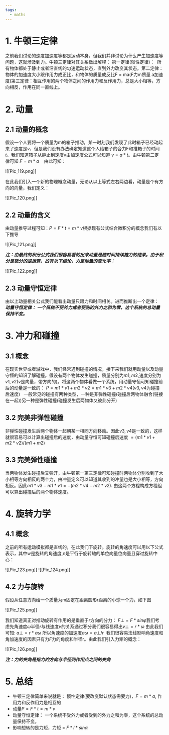 ```yaml
---
tags:
  - maths
---
```


# 1. 牛顿三定律

之前我们讨论的速度加速度等都是运动本身，但我们并非讨论为什么产生加速度等问题，这就涉及到力。牛顿三定律对其关系做出解释： 第一定律(惯性定律)：  所有物体都处于静止或者沿直线的匀速运动状态，直到外力改变其状态。第二定律：物体的加速度大小跟作用力成正比，和物体的质量成反比F = ma(F力m质量 a加速度)第三定律：相互作用的两个物体之间的作用力和反作用力，总是大小相等，方向相反，作用在同一直线上。

# 2. 动量

## 2.1 动量的概念

假设一个人要将一个质量为m的箱子推动，某一时刻我们发现了此时箱子已经动起来了速度是$v$，但是我们没有办法确定知道这个人给箱子的合力F和推箱子的时间$t$。我们知道箱子从静止到速度v由加速度公式可以知道 $v = a*t$。由牛顿第二定律可知 $F = m * a$    由此可知：

![[Pic_119.png]]

在此我们引入一个新的物理概念动量，无论从以上等式左右两边看，动量是个有方向的向量，我们定义：

![[Pic_120.png]]

## 2.2 动量的含义

由动量推导过程可知：$P=F*t=m*v$根据现有公式结合微积分的概念我们有以下推导

![[Pic_121.png]]

***注：由最终的积分公式我们很容易看的出来动量是随时间持续施力的结果。由于积分是微分的逆运算，故有以下结论，力是动量的变化率：***

![[Pic_122.png]]

## 2.3 动量守恒定律

由以上动量相关公式我们能看出动量只跟力和时间相关。进而推断出一个定律：  ***动量守恒定律： 一个系统不受外力或者受到的外力之和为零，这个系统的总动量保持不变。***

# 3. 冲力和碰撞

## 3.1 概念

在现实世界或者游戏中，我们经常遇到碰撞的情况，接下来我们就用动量以及动量守恒的知识了解碰撞。假设有两个物体发生碰撞，质量分别为$m1,m2,$速度分别为$v1,v2$($v$是向量，带方向的)。将这两个物体看做一个系统，用动量守恒可知碰撞前后的动量是一致的： $P = m1*v1+m2*v2 = m1*v3+m2*v4$($v3,v4$为碰撞后速度)   一般常见的碰撞有两种类型，一种是非弹性碰撞(碰撞后两物体融合(链接在一起))另一种是弹性碰撞(碰撞发生后两物体又彼此分开)

## 3.2 完美非弹性碰撞

非弹性碰撞发生后两个物体一起朝某一相同方向移动。因此$v3,v4$是一致的，这样就很容易可以计算出碰撞后的速度，由动量守恒可知碰撞后速度 $=(m1*v1+m2*v2)/(m1+m2)$

## 3.3 完美弹性碰撞

当两物体发生碰撞后又弹开，由牛顿第一第三定律可知碰撞时两物体分别收到了大小相等方向相反的两个力，由冲量定义可以知道其收到的冲量也是大小相等，方向相反。因此$m1*v3 - m1*v1 = - (m2*v4 - m2*v2).$ 由这两个方程构成方程组可以算出碰撞后的两个物体速度。

# 4. 旋转力学

## 4.1 概念

之前的所有运动模拟都是直线的，在此我们下旋转。旋转的角速度可以用以下公式表示，其中w是旋转的角速度,n是平行于旋转轴的单位向量位向量且穿过旋转中心：

![[Pic_123.png]]
![[Pic_124.png]]

## 4.2 力与旋转

假设从任意方向给一个质量为m固定在距离圆形r距离的小球一个力，如下图

![[Pic_125.png]]

我们知道真正对推动旋转有作用的是垂直于$r$方向的分力： $F⊥ = F*sinφ$我们考虑先角速度$ω$半径$r$与线速度$v$的关系通过积分我们很容易得出$v⊥ = r*ω$ 由此我们可知: $a⊥ = r * aω$ 所以角速度的加速度$aω = a⊥/r$  我们很容易法线影响角速度和角加速度的因素只有力$F$力的角度和半径r。由此我们引入力矩的概念：

![[Pic_126.png]]

***注：力的夹角是指力的方向与半径到作用点之间的夹角***

# 5. 总结

- 牛顿三定律简单来说就是： 惯性定律(要改变默认状态需要力)，$F=m*a$, 作用力和反作用力是相互的
- 动量$P = F*t = m * v$
- 动量守恒定律： 一个系统不受外力或者受到的外力之和为零，这个系统的总动量保持不变。
- 影响想转的是力矩，力矩 = $F * l * sinα$
